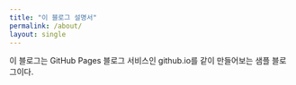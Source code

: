 ```yaml
---
title: "이 블로그 설명서"
permalink: /about/
layout: single
---
```



이 블로그는 GitHub Pages 블로그 서비스인 github.io를 같이 만들어보는 샘플 블로그이다.

